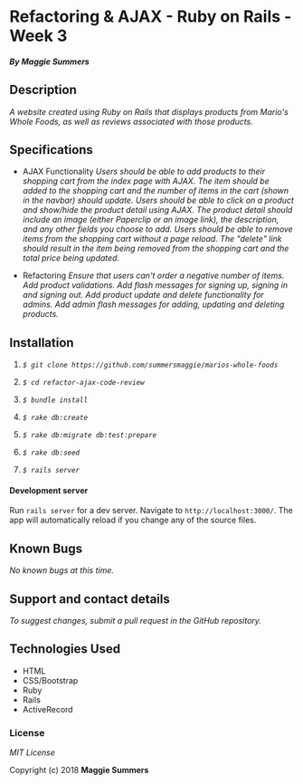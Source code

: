 # Refactoring & AJAX - Ruby on Rails - Week 3

#### _By Maggie Summers_

## Description

_A website created using Ruby on Rails that displays products from Mario's Whole Foods, as well as reviews associated with those products._

##  Specifications
  * AJAX Functionality
  _Users should be able to add products to their shopping cart from the index page with AJAX. The item should be added to the shopping cart and the number of items in the cart (shown in the navbar) should update._
  _Users should be able to click on a product and show/hide the product detail using AJAX. The product detail should include an image (either Paperclip or an image link), the description, and any other fields you choose to add._
  _Users should be able to remove items from the shopping cart without a page reload. The "delete" link should result in the item being removed from the shopping cart and the total price being updated._

  * Refactoring
  _Ensure that users can't order a negative number of items._
  _Add product validations._
  _Add flash messages for signing up, signing in and signing out._
  _Add product update and delete functionality for admins._
  _Add admin flash messages for adding, updating and deleting products._


## Installation

  1. _`$ git clone https://github.com/summersmaggie/marios-whole-foods`_

  2. _`$ cd refactor-ajax-code-review`_

  3. _`$ bundle install`_

  4. _`$ rake db:create`_

  5. _`$ rake db:migrate db:test:prepare`_

  6. _`$ rake db:seed`_

  7. _`$ rails server`_

#### Development server

Run `rails server` for a dev server. Navigate to `http://localhost:3000/`. The app will automatically reload if you change any of the source files.

## Known Bugs

  _No known bugs at this time._

## Support and contact details

  _To suggest changes, submit a pull request in the GitHub repository._

## Technologies Used

  * HTML
  * CSS/Bootstrap
  * Ruby
  * Rails
  * ActiveRecord

### License

  *MIT License*

Copyright (c) 2018 **Maggie Summers**
